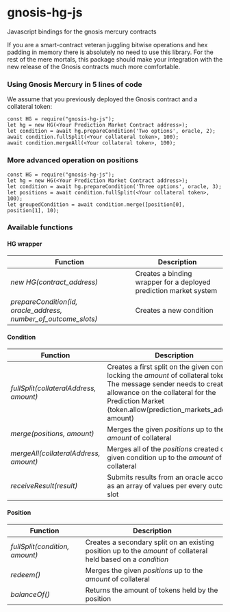# gnosis-hg-js
Javascript bindings for the gnosis mercury contracts

If you are a smart-contract veteran juggling bitwise operations and hex padding in memory there is absolutely no need
to use this library. For the rest of the mere mortals, this package should make your integration with the new release
of the Gnosis contracts much more comfortable.

### Using Gnosis Mercury in 5 lines of code

We assume that you previously deployed the Gnosis contract and a collateral token:

    const HG = require("gnosis-hg-js");
    let hg = new HG(<Your Prediction Market Contract address>);
    let condition = await hg.prepareCondition('Two options', oracle, 2);
    await condition.fullSplit(<Your collateral token>, 100);
    await condition.mergeAll(<Your collateral token>, 100);

### More advanced operation on positions
    const HG = require("gnosis-hg-js");
    let hg = new HG(<Your Prediction Market Contract address>);
    let condition = await hg.prepareCondition('Three options', oracle, 3);
    let positions = await condition.fullSplit(<Your collateral token>, 100);
    let groupedCondition = await condition.merge([position[0], position[1], 10);

### Available functions

#### HG wrapper

| Function | Description |
| --- | --- |
| _new HG(contract_address)_ | Creates a binding wrapper for a deployed prediction market system |
| _prepareCondition(id, oracle_address, number_of_outcome_slots)_ | Creates a new condition |

#### Condition

| Function | Description |
| --- | --- |
| _fullSplit(collateralAddress, amount)_ | Creates a first split on the given condition locking the _amount_ of collateral tokens The message sender needs to create an allowance on the collateral for the Prediction Market (token.allow(prediction_markets_address, amount) |
| _merge(positions, amount)_ | Merges the given _positions_ up to the _amount_ of collateral|
| _mergeAll(collateralAddress, amount)_ | Merges all of the _positions_ created on a given condition up to the _amount_ of collateral |
| _receiveResult(result)_ | Submits results from an oracle account as an array of values per every outcome slot |


#### Position

| Function | Description |
| --- | --- |
| _fullSplit(condition, amount)_ | Creates a secondary split on an existing position up to the _amount_ of collateral held based on a _condition_ |
| _redeem()_ | Merges the given _positions_ up to the _amount_ of collateral|
| _balanceOf()_ | Returns the amount of tokens held by the position |

